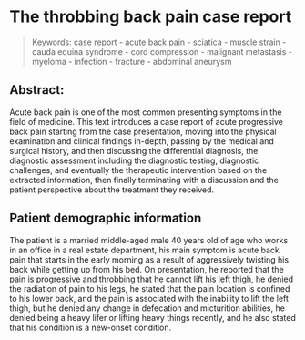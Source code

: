 # The throbbing back pain case report
> Keywords: case report - acute back pain - sciatica - muscle strain - cauda equina syndrome - cord compression - malignant metastasis - myeloma - infection - fracture - abdominal aneurysm


## Abstract: 
Acute back pain is one of the most common presenting symptoms in the field of medicine. This text introduces a case report of acute progressive back pain starting from the case presentation, moving into the physical examination and clinical findings in-depth, passing by the medical and surgical history, and then discussing the differential diagnosis, the diagnostic assessment including the diagnostic testing, diagnostic challenges, and eventually the therapeutic intervention based on the extracted information, then finally terminating with a discussion and the patient perspective about the treatment they received. 

## Patient demographic information
The patient is a married middle-aged male 40 years old of age who works in an office in a real estate department, his main symptom is acute back pain that starts in the early morning as a result of aggressively twisting his back while getting up from his bed. On presentation, he reported that the pain is progressive and throbbing that he cannot lift his left thigh, he denied the radiation of pain to his legs, he stated that the pain location is confined to his lower back, and the pain is associated with the inability to lift the left thigh, but he denied any change in defecation and micturition abilities, he denied being a heavy lifer or lifting heavy things recently, and he also stated that his condition is a new-onset condition.


